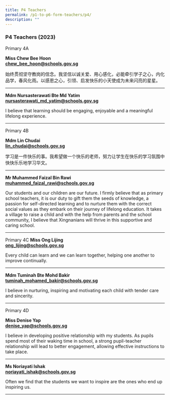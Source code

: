 ```yaml
---
title: P4 Teachers
permalink: /p1-to-p6-form-teachers/p4/
description: ""
---
```

### P4 Teachers (2023)


Primary 4A 

**Miss Chew Bee Hoon** <br>
[**chew_bee_hoon@schools.gov.sg**](mailto:chew_bee_hoon@schools.gov.sg)

始终贯彻坚守教岗的信念。我坚信以诚关爱、用心感化，必能牵引学子之心，内化品学，春风化雨。以感恩之心，引领、启发快乐的小天使成为未来闪亮的星星。

* * *

**Mdm Nursasterawati Bte Md Yatim** <br>
[**nursasterawati_md_yatim@schools.gov.sg**](mailto:nursasterawati_md_yatim@schools.gov.sg)

I believe that learning should be engaging, enjoyable and a meaningful lifelong experience.

* * *

Primary 4B

**Mdm Lin Chudai** <br>
[**lin_chudai@schools.gov.sg**](mailto:lin_chudai@schools.gov.sg)

学习是一件快乐的事。我希望做一个快乐的老师，努力让学生在快乐的学习氛围中快快乐乐地学习华文。

* * *

**Mr Muhammed Faizal Bin Rawi** <br>
[**muhammed_faizal_rawi@schools.gov.sg**](mailto:muhammed_faizal_rawi@schools.gov.sg)

Our students and our children are our future. I firmly believe that as primary school teachers, it is our duty to gift them the seeds of knowledge, a passion for self-directed learning and to nurture them with the correct social values as they embark on their journey of lifelong education. It takes a village to raise a child and with the help from parents and the school community, I believe that Xingnanians will thrive in this supportive and caring school.

* * *

Primary 4C
**Miss Ong Lijing** <br>
[**ong_lijing@schools.gov.sg**](mailto:ong_lijing@schools.gov.sg)

Every child can learn and we can learn together, helping one another to improve continually.

* * *

**Mdm Tuminah Bte Mohd Bakir** <br>
[**tuminah_mohamed_bakir@schools.gov.sg**](mailto:tuminah_mohamed_bakir@schools.gov.sg)

I believe in nurturing, inspiring and motivating each child with tender care and sincerity.

* * *

Primary 4D

**Miss Denise Yap** <br>
[**denise_yap@schools.gov.sg**](mailto:denise_yap@schools.gov.sg)

I believe in developing positive relationship with my students. As pupils spend most of their waking time in school, a strong pupil-teacher relationship will lead to better engagement, allowing effective instructions to take place.

* * *

**Ms Noriayati Ishak** <br>
[**noriayati_ishak@schools.gov.sg**](mailto:noriayati_ishak@schools.gov.sg)

Often we find that the students we want to inspire are the ones who end up inspiring us.

* * *